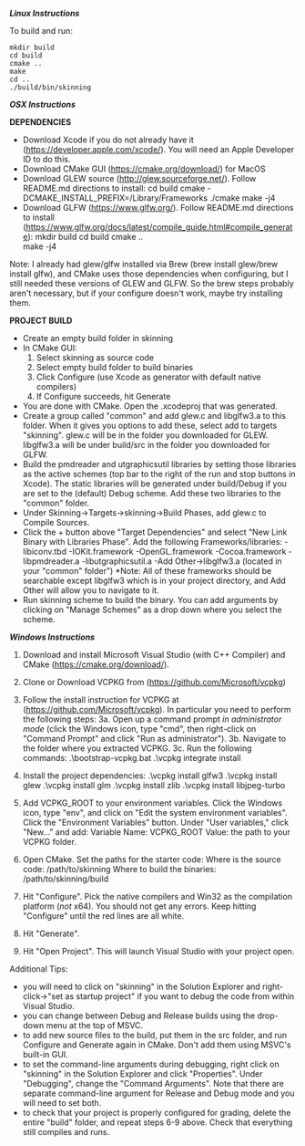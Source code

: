 ***Linux Instructions***

To build and run:

~~~~
mkdir build
cd build
cmake ..
make
cd ..
./build/bin/skinning
~~~~

***OSX Instructions***

**DEPENDENCIES**
- Download Xcode if you do not already have it (https://developer.apple.com/xcode/). You will need an Apple Developer ID to do this.
- Download CMake GUI (https://cmake.org/download/) for MacOS
- Download GLEW source (http://glew.sourceforge.net/). Follow README.md directions to install:
    cd build
    cmake -DCMAKE_INSTALL_PREFIX=/Library/Frameworks ./cmake
    make -j4 
- Download GLFW (https://www.glfw.org/). Follow README.md directions to install (https://www.glfw.org/docs/latest/compile_guide.html#compile_generate):
    mkdir build
    cd build
    cmake ..    
    make -j4

Note: I already had glew/glfw installed via Brew (brew install glew/brew install glfw), and CMake uses those dependencies when configuring, but I still needed these versions of GLEW and GLFW. So the brew steps probably aren't necessary, but if your configure doesn't work, maybe try installing them.

**PROJECT BUILD**

- Create an empty build folder in skinning
- In CMake GUI:
    1) Select skinning as source code
    2) Select empty build folder to build binaries
    3) Click Configure (use Xcode as generator with default native compilers)
    4) If Configure succeeds, hit Generate
- You are done with CMake. Open the .xcodeproj that was generated.
- Create a group called "common" and add glew.c and libglfw3.a to this folder. When it gives you options to add these, select add to targets "skinning". glew.c will be in the folder you downloaded for GLEW. libglfw3.a will be under build/src in the folder you downloaded for GLFW.
- Build the pmdreader and utgraphicsutil libraries by setting those libraries as the active schemes (top bar to the right of the run and stop buttons in Xcode). The static libraries will be generated under build/Debug if you are set to the (default) Debug scheme. Add these two libraries to the "common" folder.
- Under Skinning->Targets->skinning->Build Phases, add glew.c to Compile Sources. 
- Click the + button above "Target Dependencies" and select "New Link Binary with Libraries Phase". Add the following Frameworks/libraries:
    -libiconv.tbd
    -IOKit.framework
    -OpenGL.framework
    -Cocoa.framework
    -libpmdreader.a
    -libutgraphicsutil.a
    -Add Other->libglfw3.a (located in your "common" folder")
    *Note: All of these frameworks should be searchable except libglfw3 which is in your project directory, and Add Other will allow you to navigate to it.
- Run skinning scheme to build the binary. You can add arguments by clicking on "Manage Schemes" as a drop down where you select the scheme.

***Windows Instructions***

1. Download and install Microsoft Visual Studio (with C++ Compiler)
and CMake (https://cmake.org/download/).

2. Clone or Download VCPKG from (https://github.com/Microsoft/vcpkg)

3. Follow the install instruction for VCPKG at
(https://github.com/Microsoft/vcpkg). In particular you need to
perform the following steps:
3a. Open up a command prompt *in administrator mode* (click the
Windows icon, type "cmd", then right-click on "Command Prompt" and
click "Run as administrator").
3b. Navigate to the folder where you extracted VCPKG.
3c. Run the following commands:
.\bootstrap-vcpkg.bat
.\vcpkg integrate install

4. Install the project dependencies:
.\vcpkg install glfw3
.\vcpkg install glew
.\vcpkg install glm
.\vcpkg install zlib
.\vcpkg install libjpeg-turbo

5. Add VCPKG_ROOT to your environment variables. Click the Windows
icon, type "env", and click on "Edit the system environment
variables". Click the "Environment Variables" button. Under "User
variables," click "New..." and add:
Variable Name: VCPKG_ROOT
Value: the path to your VCPKG folder.

6. Open CMake. Set the paths for the starter code:
Where is the source code: /path/to/skinning
Where to build the binaries: /path/to/skinning/build

7. Hit "Configure". Pick the native compilers and Win32 as the compilation platform (*not* x64). You should not get any errors. Keep hitting
"Configure" until the red lines are all white.

8. Hit "Generate".

9. Hit "Open Project". This will launch Visual Studio with your project open.

Additional Tips:
- you will need to click on "skinning" in the Solution Explorer and
right-click->"set as startup project" if you want to debug the code
from within Visual Studio.
- you can change between Debug and Release builds using the drop-down
menu at the top of MSVC.
- to add new source files to the build, put them in the src folder,
and run Configure and Generate again in CMake. Don't add them using
MSVC's built-in GUI.
- to set the command-line arguments during debugging, right click on
"skinning" in the Solution Explorer and click "Properties". Under
"Debugging", change the "Command Arguments". Note that there are
separate command-line argument for Release and Debug mode and you will
need to set both.
- to check that your project is properly configured for grading,
delete the entire "build" folder, and repeat steps 6-9 above. Check
that everything still compiles and runs.
